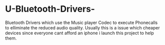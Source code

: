 # U-Bluetooth-Drivers-
Bluetooth Drivers which use the Music player Codec to execute Phonecalls to elliminate the reduced audio quality.
Usually this is a issue which cheaper devices since everyone cant afford an iphone i launch this project to help them.
